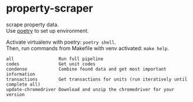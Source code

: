 # property-scraper

scrape property data.  
Use [poetry](https://python-poetry.org/) to set up environment.   
  
Activate virtualenv with poetry: `poetry shell`.   
Then, run commands from Makefile with venv activated: `make help`.   
```
all                 Run full pipeline 
codes               Get unit codes 
condense            Combine found data and get most important information 
transactions        Get transactions for units (run iteratively until complete all) 
update-chromedriver Download and unzip the chromedriver for your version 
```